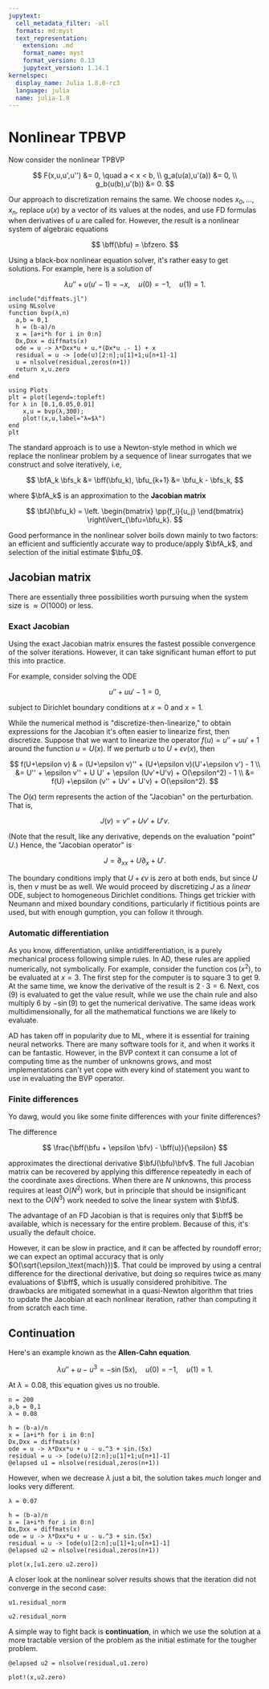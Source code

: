 ```yaml
---
jupytext:
  cell_metadata_filter: -all
  formats: md:myst
  text_representation:
    extension: .md
    format_name: myst
    format_version: 0.13
    jupytext_version: 1.14.1
kernelspec:
  display_name: Julia 1.8.0-rc3
  language: julia
  name: julia-1.8
---
```


# Nonlinear TPBVP

Now consider the nonlinear TPBVP

$$
F(x,u,u',u'') &= 0, \quad a < x < b, \\ 
g_a(u(a),u'(a))  &= 0, \\ 
g_b(u(b),u'(b))  &= 0.
$$

Our approach to discretization remains the same. We choose nodes $x_0,\ldots,x_n$, replace $u(x)$ by a vector of its values at the nodes, and use FD formulas when derivatives of $u$ are called for. However, the result is a nonlinear system of algebraic equations

$$
\bff(\bfu) = \bfzero.
$$

Using a black-box nonlinear equation solver, it's rather easy to get solutions. For example, here is a solution of 

$$
\lambda u'' + u(u'-1) = -x, \quad u(0)=-1, \quad u(1)=1. 
$$

```{code-cell}
include("diffmats.jl")
using NLsolve
function bvp(λ,n)
  a,b = 0,1
  h = (b-a)/n
  x = [a+i*h for i in 0:n]
  Dx,Dxx = diffmats(x)
  ode = u -> λ*Dxx*u + u.*(Dx*u .- 1) + x
  residual = u -> [ode(u)[2:n];u[1]+1;u[n+1]-1]
  u = nlsolve(residual,zeros(n+1))
  return x,u.zero
end
```

```{code-cell}
using Plots
plt = plot(legend=:topleft)
for λ in [0.1,0.05,0.01]
    x,u = bvp(λ,300);
    plot!(x,u,label="λ=$λ")
end
plt
```

The standard approach is to use a Newton-style method in which we replace the nonlinear problem by a sequence of linear surrogates that we construct and solve iteratively, i.e,

$$
\bfA_k \bfs_k &= \bff(\bfu_k),
\bfu_{k+1} &= \bfu_k - \bfs_k,
$$

where $\bfA_k$ is an approximation to the **Jacobian matrix**

$$
\bfJ(\bfu_k) = \left. \begin{bmatrix}
  \pp{f_i}{u_j}
\end{bmatrix} \right\lvert_{\bfu=\bfu_k}. 
$$

Good performance in the nonlinear solver boils down mainly to two factors: an efficient and sufficiently accurate way to produce/apply $\bfA_k$, and selection of the initial estimate $\bfu_0$.

## Jacobian matrix

There are essentially three possibilities worth pursuing when the system size is $\approx O(1000)$ or less. 

### Exact Jacobian

Using the exact Jacobian matrix ensures the fastest possible convergence of the solver iterations. However, it can take significant human effort to put this into practice.

For example, consider solving the ODE

$$
u'' + u u' - 1 = 0,
$$

subject to Dirichlet boundary conditions at $x=0$ and $x=1$. 

While the numerical method is "discretize-then-linearize," to obtain expressions for the Jacobian it's often easier to linearize first, then discretize. Suppose that we want to linearize the operator $f(u)=u''+uu'+1$ around the function $u=U(x)$. If we perturb $u$ to $U+ \epsilon v(x)$, then 

$$
f(U+\epsilon v) & = (U+\epsilon v)'' + (U+\epsilon v)(U'+\epsilon v') - 1 \\ 
&= U'' + \epsilon v'' + U U' + \epsilon (Uv'+U'v) + O(\epsilon^2) - 1 \\ 
&= f(U) +\epsilon (v'' + Uv' + U'v) + O(\epsilon^2). 
$$

The $O(\epsilon)$ term represents the action of the "Jacobian" on the perturbation. That is,

$$
J(v) = v'' + Uv' + U'v. 
$$

(Note that the result, like any derivative, depends on the evaluation "point" $U$.) Hence, the "Jacobian operator" is

$$
J = \partial_{xx} + U \partial_x + U'. 
$$

The boundary conditions imply that $U+\epsilon v$ is zero at both ends, but since $U$ is, then $v$ must be as well. We would proceed by discretizing $J$ as a *linear* ODE, subject to homogeneous Dirichlet conditions. Things get trickier with Neumann and mixed boundary conditions, particularly if fictitious points are used, but with enough gumption, you can follow it through.

### Automatic differentiation

As you know, differentiation, unlike antidifferentiation, is a purely mechanical process following simple rules. In AD, these rules are applied numerically, not symbolically. For example, consider the function $\cos(x^2)$, to be evaluated at $x=3$. The first step for the computer is to square 3 to get 9. At the same time, we know the derivative of the result is $2\cdot 3=6$. Next, $\cos(9)$ is evaluated to get the value result, while we use the chain rule and also multiply 6 by $-\sin(9)$ to get the numerical derivative. The same ideas work multidimensionally, for all the mathematical functions we are likely to evaluate.

AD has taken off in popularity due to ML, where it is essential for training neural networks. There are many software tools for it, and when it works it can be fantastic. However, in the BVP context it can consume a lot of computing time as the number of unknowns grows, and most implementations can't yet cope with every kind of statement you want to use in evaluating the BVP operator.

### Finite differences

Yo dawg, would you like some finite differences with your finite differences?

The difference

$$
\frac{\bff(\bfu + \epsilon \bfv) - \bff(u)}{\epsilon}
$$

approximates the directional derivative $\bfJ(\bfu)\bfv$. The full Jacobian matrix can be recovered by applying this difference repeatedly in each of the coordinate axes directions. When there are $N$ unknowns, this process requires at least $O(N^2)$ work, but in principle that should be insignificant next to the $O(N^3)$ work needed to solve the linear system with $\bfJ$. 

The advantage of an FD Jacobian is that is requires only that $\bff$ be available, which is necessary for the entire problem. Because of this, it's usually the default choice.

However, it can be slow in practice, and it can be affected by roundoff error; we can expect an optimal accuracy that is only $O(\sqrt{\epsilon_\text{mach}})$. That could be improved by using a central difference for the directional derivative, but doing so requires twice as many evaluations of $\bff$, which is usually considered prohibitive. The drawbacks are mitigated somewhat in a quasi-Newton algorithm that tries to update the Jacobian at each nonlinear iteration, rather than computing it from scratch each time.

## Continuation

Here's an example known as the **Allen-Cahn equation**.

$$
\lambda u'' + u - u^3 = -\sin(5x), \quad u(0)=-1, \quad u(1)=1. 
$$

At $\lambda=0.08$, this equation gives us no trouble.

```{code-cell}
n = 200
a,b = 0,1
λ = 0.08

h = (b-a)/n
x = [a+i*h for i in 0:n]
Dx,Dxx = diffmats(x)
ode = u -> λ*Dxx*u + u - u.^3 + sin.(5x)
residual = u -> [ode(u)[2:n];u[1]+1;u[n+1]-1]
@elapsed u1 = nlsolve(residual,zeros(n+1))
```

However, when we decrease $\lambda$ just a bit, the solution takes *much* longer and looks very different.

```{code-cell}
λ = 0.07

h = (b-a)/n
x = [a+i*h for i in 0:n]
Dx,Dxx = diffmats(x)
ode = u -> λ*Dxx*u + u - u.^3 + sin.(5x)
residual = u -> [ode(u)[2:n];u[1]+1;u[n+1]-1]
@elapsed u2 = nlsolve(residual,zeros(n+1))
```

```{code-cell}
plot(x,[u1.zero u2.zero])
```

A closer look at the nonlinear solver results shows that the iteration did not converge in the second case:

```{code-cell}
u1.residual_norm
```

```{code-cell}
u2.residual_norm
```

A simple way to fight back is **continuation**, in which we use the solution at a more tractable version of the problem as the initial estimate for the tougher problem.

```{code-cell}
@elapsed u2 = nlsolve(residual,u1.zero)
```

```{code-cell}
plot!(x,u2.zero)
```
